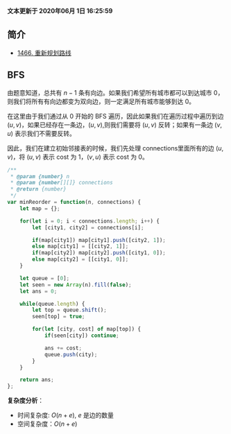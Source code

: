 **文本更新于 2020年06月 1日 16:25:59**
## 简介
- [1466. 重新规划路线](https://leetcode-cn.com/problems/reorder-routes-to-make-all-paths-lead-to-the-city-zero/)

## BFS
由题意知道，总共有 $n-1$ 条有向边。如果我们希望所有城市都可以到达城市 $0$，则我们将所有有向边都变为双向边，则一定满足所有城市能够到达 $0$。

在这里由于我们通过从 $0$ 开始的 BFS 遍历，因此如果我们在遍历过程中遍历到边 $(u, v)$，如果已经存在一条边，$(u, v)$,则我们需要将 $(u, v)$ 反转；如果有一条边 $(v, u)$ 表示我们不需要反转。

因此，我们在建立初始邻接表的时候，我们先处理 connections里面所有的边 $(u, v)$，将 $(u, v)$ 表示 cost 为 1，$(v, u)$ 表示 cost 为 0。

```javascript
/**
 * @param {number} n
 * @param {number[][]} connections
 * @return {number}
 */
var minReorder = function(n, connections) {
    let map = {};

    for(let i = 0; i < connections.length; i++) {
        let [city1, city2] = connections[i];

        if(map[city1]) map[city1].push([city2, 1]);
        else map[city1] = [[city2, 1]];
        if(map[city2]) map[city2].push([city1, 0]);
        else map[city2] = [[city1, 0]];
    }

    let queue = [0];
    let seen = new Array(n).fill(false);
    let ans = 0;

    while(queue.length) {
        let top = queue.shift();
        seen[top] = true;

        for(let [city, cost] of map[top]) {
            if(seen[city]) continue;

            ans += cost;
            queue.push(city);
        }
    }

    return ans;
}; 
```
**复杂度分析**：
- 时间复杂度: $O(n+e)$, $e$ 是边的数量
- 空间复杂度：$O(n+e)$